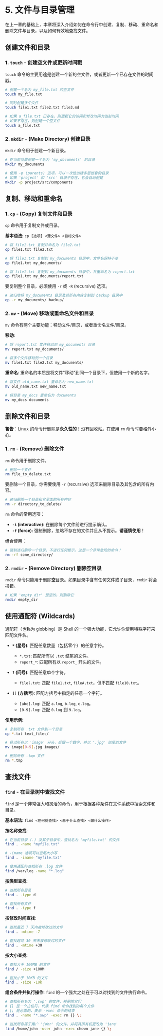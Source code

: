 # 5. 文件与目录管理

在上一章的基础上，本章将深入介绍如何在命令行中创建、复制、移动、重命名和删除文件与目录，以及如何有效地查找文件。

## 创建文件和目录

### 1. `touch` - 创建空文件或更新时间戳

`touch` 命令的主要用途是创建一个新的空文件，或者更新一个已存在文件的时间戳。

```bash
# 创建一个名为 my_file.txt 的空文件
touch my_file.txt

# 同时创建多个文件
touch file1.txt file2.txt file3.md

# 如果 a_file.txt 已存在，则更新它的访问和修改时间为当前时间
# 如果不存在，则创建一个空文件
touch a_file.txt
```

### 2. `mkdir` - (Make Directory) 创建目录

`mkdir` 命令用于创建一个新目录。

```bash
# 在当前位置创建一个名为 'my_documents' 的目录
mkdir my_documents

# 使用 -p (parents) 选项，可以一次性创建多层嵌套的目录
# 如果 'project' 和 'src' 目录不存在，它会自动创建
mkdir -p project/src/components
```

## 复制、移动和重命名

### 1. `cp` - (Copy) 复制文件和目录

`cp` 命令用于复制文件或目录。

**基本语法**: `cp [选项] <源文件> <目标文件>`

```bash
# 将 file1.txt 复制并命名为 file2.txt
cp file1.txt file2.txt

# 将 file1.txt 复制到 my_documents 目录中，文件名保持不变
cp file1.txt my_documents/

# 将 file1.txt 复制到 my_documents 目录中，并重命名为 report.txt
cp file1.txt my_documents/report.txt
```

要复制整个目录，必须使用 `-r` 或 `-R` (recursive) 选项。

```bash
# 递归地将 my_documents 目录及其所有内容复制到 backup 目录中
cp -r my_documents/ backup/
```

### 2. `mv` - (Move) 移动或重命名文件和目录

`mv` 命令有两个主要功能：移动文件/目录，或者重命名文件/目录。

**移动**:
```bash
# 将 report.txt 文件移动到 my_documents 目录
mv report.txt my_documents/

# 将多个文件移动到一个目录
mv file1.txt file2.txt my_documents/
```

**重命名**:
重命名的本质是将文件"移动"到同一个目录下，但使用一个新的名字。
```bash
# 将文件 old_name.txt 重命名为 new_name.txt
mv old_name.txt new_name.txt

# 将目录 my_docs 重命名为 documents
mv my_docs documents
```

## 删除文件和目录

**警告**：Linux 的命令行删除是**永久性的**！没有回收站。在使用 `rm` 命令时要格外小心。

### 1. `rm` - (Remove) 删除文件

`rm` 命令用于删除文件。

```bash
# 删除一个文件
rm file_to_delete.txt
```

要删除一个目录，你需要使用 `-r` (recursive) 选项来删除目录及其包含的所有内容。

```bash
# 递归删除一个目录和它里面的所有内容
rm -r directory_to_delete/
```

`rm` 命令的常用选项：
- **`-i` (interactive)**: 在删除每个文件前进行提示确认。
- **`-f` (force)**: 强制删除，忽略不存在的文件并且从不提示。**请谨慎使用！**

组合使用：
```bash
# 强制递归删除一个目录，不进行任何提示。这是一个非常危险的命令！
rm -rf some_directory/
```

### 2. `rmdir` - (Remove Directory) 删除空目录

`rmdir` 命令只能用于删除**空**目录。如果目录中含有任何文件或子目录，`rmdir` 将会报错。

```bash
# 如果 'empty_dir' 是空的，则删除它
rmdir empty_dir
```

## 使用通配符 (Wildcards)

通配符（也称为 globbing）是 Shell 的一个强大功能，它允许你使用特殊字符来匹配文件名。

- **`*` (星号)**: 匹配任意数量（包括零个）的任意字符。
  - `*.txt`: 匹配所有以 `.txt` 结尾的文件。
  - `report_*`: 匹配所有以 `report_` 开头的文件。

- **`?` (问号)**: 匹配任意单个字符。
  - `file?.txt`: 匹配 `file1.txt`, `fileA.txt`，但不匹配 `file10.txt`。

- **`[]` (方括号)**: 匹配方括号中指定的任意一个字符。
  - `[abc].log`: 匹配 `a.log`, `b.log`, `c.log`。
  - `[0-9].log`: 匹配 `0.log` 到 `9.log`。

**使用示例**:
```bash
# 复制所有 .txt 文件到一个目录
cp *.txt text_files/

# 移动所有以 'image' 开头，后跟一个数字，并以 '.jpg' 结尾的文件
mv image[0-9].jpg images/

# 删除所有 .tmp 文件
rm *.tmp
```

## 查找文件

### `find` - 在目录树中查找文件

`find` 是一个非常强大和灵活的命令，用于根据各种条件在文件系统中搜索文件和目录。

**基本语法**: `find <在何处查找> <基于什么查找> <做什么操作>`

**按名称查找**:
```bash
# 在当前目录 (.) 及其子目录中，查找名为 'myfile.txt' 的文件
find . -name "myfile.txt"

# -iname 选项可以忽略大小写
find . -iname "myfile.txt"

# 使用通配符查找所有 .log 文件
find /var/log -name "*.log"
```

**按类型查找**:
```bash
# 查找所有目录
find . -type d

# 查找所有文件
find . -type f
```

**按修改时间查找**:
```bash
# 查找最近 7 天内被修改过的文件
find . -mtime -7

# 查找超过 30 天未被修改过的文件
find . -mtime +30
```

**按大小查找**:
```bash
# 查找大于 100MB 的文件
find / -size +100M

# 查找小于 10KB 的文件
find . -size -10k
```

**组合条件并执行操作**:
`find` 的一个强大之处在于可以对找到的文件执行命令。

```bash
# 查找所有名为 '.swp' 的文件，并删除它们
# {} 是一个占位符，代表 find 命令找到的每个文件
# \; 是必需的，表示 -exec 命令的结束
find . -name "*.swp" -exec rm {} \;

# 查找所有属于用户 'john' 的文件，并将其所有权更改为 'jane'
find /home/john -user john -exec chown jane {} \;
``` 